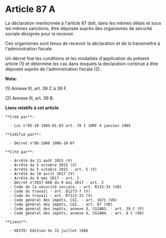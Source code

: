 # Article 87 A

La déclaration mentionnée à l'article 87 doit, dans les mêmes délais et sous les mêmes sanctions, être déposée auprès des
organismes de sécurité sociale désignés pour la recevoir. 

Ces organismes sont tenus de recevoir la déclaration et de la transmettre à l'administration fiscale. 

Un décret fixe les conditions et les modalités d'application du présent article (1) et détermine les cas dans lesquels la
déclaration continue à être déposée auprès de l'administration fiscale (2).

**Nota:**

(1) Annexe III, art. 39 C à 39 F.

(2) Annexe III, art. 39 B.

**Liens relatifs à cet article**

	**Créé par**:

	  - Loi n°85-10 1985-01-03 art. 78 I JORF 4 janvier 1985

	**Codifié par**:

	  - Décret n°86-1086 1986-10-07

	**Cité par**:

	  - Arrêté du 11 août 2015 (V)
	  - Arrêté du 5 octobre 2015 (V)
	  - Arrêté du 5 octobre 2015 - art. 5 (V)
	  - Arrêté du 18 avril 2017 (V)
	  - Arrêté du 9 mai 2017 - art. 1
	  - Décret n°2017-866 du 9 mai 2017 - art. 2
	  - Code de la sécurité sociale. - art. R133-33 (VD)
	  - Code du travail - art. D1273-7 (V)
	  - Code du travail - art. R7122-31 (V)
	  - Code général des impôts, CGI. - art. 1671 (VD)
	  - Code général des impôts, CGI. - art. 87 (VD)
	  - Code général des impôts, annexe 3, CGIAN3. - art. 39 C (P)
	  - Code général des impôts, annexe 4, CGIAN4. - art. 6 C (VD)

	**Liens**:

	  - HISTO: Edition du 31 juillet 1986
